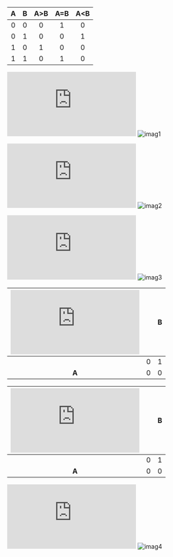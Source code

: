    | **A** | **B** | **A>B** | **A=B** | **A<B** |
   | :-: | :-: | :-: | :-: | :-: |
   | 0 | 0 | 0 | 1 | 0 |
   | 0 | 1 | 0 | 0 | 1 |
   | 1 | 0 | 1 | 0 | 0 |
   | 1 | 1 | 0 | 1 | 0 |
   
![equation](https://latex.codecogs.com/gif.latex?y_%7BA%3EB%7D%5E%7BSoP%7D%3D)
![imag1](https://latex.codecogs.com/gif.latex?A&space;\cdot&space;\bar{B})


![equation](https://latex.codecogs.com/gif.latex?y_%7BA%3DB%7D%5E%7BSoP%7D%3D)
![imag2](https://latex.codecogs.com/gif.latex?\bar{A}&space;\cdot&space;\bar{B}&space;&plus;&space;A&space;\cdot&space;B)



![equation](https://latex.codecogs.com/gif.latex?y_%7BA%3CB%7D%5E%7BPoS%7D%3D)
![imag3](https://latex.codecogs.com/gif.latex?({A}&space;&plus;&space;{B})&space;\cdot&space;(\bar{A}&plus;&space;B)&space;\cdot&space;(\bar{A}&plus;\bar{B}))

| ![equation](https://latex.codecogs.com/gif.latex?y_%7BA%3CB%7D%5E%7BPoS%2Cmin%7D%20)  |   | **B** |
| :-:  | :-:  | :-: |
|   | 0 | 1 |
|**A** | 0 | 0 |

| ![equation](https://latex.codecogs.com/gif.latex?y_%7BA%3EB%7D%5E%7BSoP%7D%3D)  |   | **B** |
| :-:  | :-:  | :-: |
|   | 0 | 1 |
|**A** | 0 | 0 |


![equation](https://latex.codecogs.com/gif.latex?y_%7BA%3CB%7D%5E%7BPoS%2Cmin%7D%20%3D)
![imag4](https://latex.codecogs.com/gif.latex?\bar{B}&plus;&space;A)


